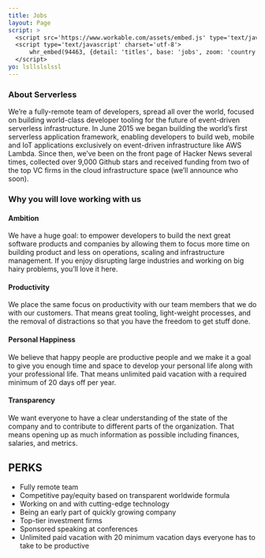 ```yaml
---
title: Jobs
layout: Page
script: >
  <script src='https://www.workable.com/assets/embed.js' type='text/javascript'></script>
  <script type='text/javascript' charset='utf-8'>
      whr_embed(94463, {detail: 'titles', base: 'jobs', zoom: 'country', grouping: 'none'});
  </script>
yo: lsllslslssl
---
```


### About Serverless

We’re a fully-remote team of developers, spread all over the world, focused on building world-class developer tooling for the future of event-driven serverless infrastructure. In June 2015 we began building the world’s first serverless application framework, enabling developers to build web, mobile and IoT applications exclusively on event-driven infrastructure like AWS Lambda. Since then, we’ve been on the front page of Hacker News several times, collected over 9,000 Github stars and received funding from two of the top VC firms in the cloud infrastructure space (we’ll announce who soon).

### Why you will love working with us

#### Ambition

We have a huge goal: to empower developers to build the next great software products and companies by allowing them to focus more time on building product and less on operations, scaling and infrastructure management. If you enjoy disrupting large industries and working on big hairy problems, you’ll love it here.

#### Productivity

We place the same focus on productivity with our team members that we do with our customers. That means great tooling, light-weight processes, and the removal of distractions so that you have the freedom to get stuff done.

#### Personal Happiness

We believe that happy people are productive people and we make it a goal to give you enough time and space to develop your personal life along with your professional life. That means unlimited paid vacation with a required minimum of 20 days off per year.

#### Transparency

We want everyone to have a clear understanding of the state of the company and to contribute to different parts of the organization. That means opening up as much information as possible including finances, salaries, and metrics.

## PERKS

*   Fully remote team
*   Competitive pay/equity based on transparent worldwide formula
*   Working on and with cutting-edge technology
*   Being an early part of quickly growing company
*   Top-tier investment firms
*   Sponsored speaking at conferences
*   Unlimited paid vacation with 20 minimum vacation days everyone has to take to be productive

<div id="whr_embed_hook"></div>
